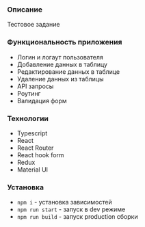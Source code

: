 ### Описание
Тестовое задание

### Функциональность приложения
- Логин и логаут пользователя 
- Добавление данных в таблицу
- Редактирование данных в таблице
- Удаление данных из таблицы
- API запросы
- Роутинг
- Валидация форм

### Технологии
- Typescript 
- React
- React Router
- React hook form
- Redux
- Material UI

### Установка
- `npm i` - установка зависимостей
- `npm run start` - запуск в dev режиме
- `npm run build` - запуск production сборки
